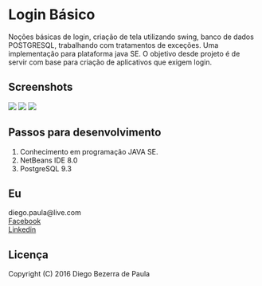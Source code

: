 <h1>Login Básico</h1>

Noções básicas de login, criação de tela utilizando swing, banco de dados POSTGRESQL, trabalhando com tratamentos de exceções. Uma implementação para plataforma java SE. O objetivo desde projeto é de servir com base para criação de aplicativos que exigem login.

<h2>Screenshots</h2>

<img src="https://lh3.googleusercontent.com/-_Rfff0wsqXc/VtC-YPbPrbI/AAAAAAAACzg/oc0xn8ZUBcA/s401-Ic42/tela-tratamento.PNG"/>

<img src="https://lh3.googleusercontent.com/-1B9ze5LjMss/VtC-YGkQGOI/AAAAAAAACzs/uWgIX8IXSLo/s401-Ic42/tela-validacao.PNG"/>

<img src="https://lh3.googleusercontent.com/-3PcFfdk1jGo/VtC-YS-U1yI/AAAAAAAACzs/HVARctLIdLA/s403-Ic42/tela.PNG"/>

<h2> Passos para desenvolvimento</h2>

1.   Conhecimento em programação JAVA SE.
2.   NetBeans IDE 8.0
3.   PostgreSQL 9.3
   
   <h2>Eu</h2>
   diego.paula@live.com <br>
    <a href="https://www.facebook.com/diego.ferratone">Facebook</a><br>
    <a href="www.linkedin.com/in/diegobpaula">Linkedin</a>
   
<h2>Licença</h2>
Copyright (C) 2016 Diego Bezerra de Paula
